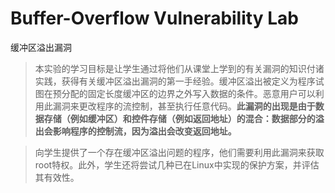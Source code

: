 # Buffer-Overflow Vulnerability Lab
缓冲区溢出漏洞
> 本实验的学习目标是让学生通过将他们从课堂上学到的有关漏洞的知识付诸实践，获得有关缓冲区溢出漏洞的第一手经验。缓冲区溢出被定义为程序试图在预分配的固定长度缓冲区的边界之外写入数据的条件。恶意用户可以利用此漏洞来更改程序的流控制，甚至执行任意代码。**此漏洞的出现是由于数据存储（例如缓冲区）和控件存储（例如返回地址）的混合：数据部分的溢出会影响程序的控制流，因为溢出会改变返回地址。**

> 向学生提供了一个存在缓冲区溢出问题的程序，他们需要利用此漏洞来获取root特权。此外，学生还将尝试几种已在Linux中实现的保护方案，并评估其有效性。
